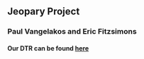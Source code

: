## Jeopary Project
### Paul Vangelakos and Eric Fitzsimons

#### Our DTR can be found [here](https://gist.github.com/pvinthemix/080dc09c92e44643bc70db60ffada0c4)

